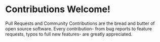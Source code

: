 # Contributions Welcome!

Pull Requests and Community Contributions are the bread and butter of open source software. Every contribution- from bug
reports to feature requests, typos to full new features- are greatly appreciated.